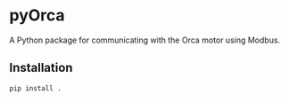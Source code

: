 # pyOrca

A Python package for communicating with the Orca motor using Modbus.

## Installation

```sh
pip install .